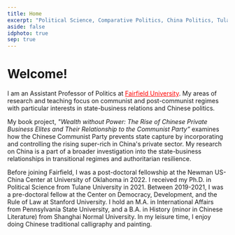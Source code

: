 ```yaml
---
title: Home
excerpt: "Political Science, Comparative Politics, China Politics, Tulane, PhD"
aside: false
idphoto: true
sep: true
---
```



# Welcome!

I am an Assistant Professor of Politics at <a href="https://www.fairfield.edu/" style="color: red;text-decoration: underline;">Fairfield University</a>. My areas of research and teaching focus on communist and post-communist regimes with particular interests in state-business relations and Chinese politics. 

My book project, *"Wealth without Power: The Rise of Chinese Private Business Elites and Their Relationship to the Communist Party”* examines how the Chinese Communist Party prevents state capture by incorporating and controlling the rising super-rich in China's private sector. My research on China is a part of a broader investigation into the state-business relationships in transitional regimes and authoritarian resilience.

Before joining Fairfield, I was a post-doctoral fellowship at the Newman US-China Center at University of Oklahoma in 2022. I received my Ph.D. in Political Science from Tulane University in 2021. Between 2019-2021, I was a pre-doctoral fellow at the Center on Democracy, Development, and the Rule of Law at Stanford University. I hold an M.A. in International Affairs from Pennsylvania State University, and a B.A. in History (minor in Chinese Literature) from Shanghai Normal University. In my leisure time, I enjoy doing Chinese traditional calligraphy and painting.

